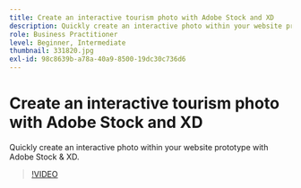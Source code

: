 ```yaml
---
title: Create an interactive tourism photo with Adobe Stock and XD
description: Quickly create an interactive photo within your website prototype with Adobe Stock & XD
role: Business Practitioner
level: Beginner, Intermediate
thumbnail: 331820.jpg
exl-id: 98c8639b-a78a-40a9-8500-19dc30c736d6
---
```

# Create an interactive tourism photo with Adobe Stock and XD

Quickly create an interactive photo within your website prototype with Adobe Stock & XD.

>[!VIDEO](https://video.tv.adobe.com/v/331820?hidetitle=true)

